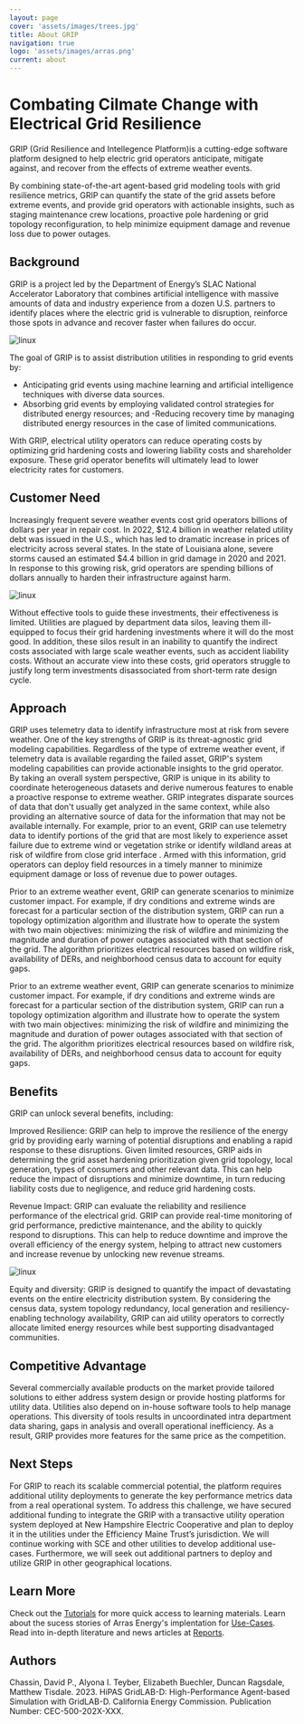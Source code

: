 ```yaml
---
layout: page
cover: 'assets/images/trees.jpg'
title: About GRIP
navigation: true
logo: 'assets/images/arras.png'
current: about
---
```



# Combating Cilmate Change with Electrical Grid Resilience

GRIP (Grid Resilience and Intellegence Platform)is a cutting-edge software platform designed to help electric grid operators anticipate, mitigate against, and recover from the effects of extreme weather events.

By combining state-of-the-art agent-based grid modeling tools with grid resilience metrics, GRIP can quantify the state of the grid assets before extreme events, and provide grid operators with actionable insights, such as staging maintenance crew locations, proactive pole hardening or grid topology reconfiguration, to help minimize equipment damage and revenue loss due to power outages.

## Background

GRIP is a project led by the Department of Energy’s SLAC National Accelerator Laboratory that combines artificial intelligence with massive amounts of data and industry experience from a dozen U.S. partners to identify places where the electric grid is vulnerable to disruption, reinforce those spots in advance and recover faster when failures do occur.

<img src="{{ site.baseurl }}assets/images/fire.jpg" alt="linux" style="max-width: 520px;">

The goal of GRIP is to assist distribution utilities in responding to grid events by:

- Anticipating grid events using machine learning and artificial intelligence techniques with diverse data sources.
- Absorbing grid events by employing validated control strategies for distributed energy resources; and
-Reducing recovery time by managing distributed energy resources in the case of limited communications.

With GRIP, electrical utility operators can reduce operating costs by optimizing grid hardening costs and lowering liability costs and shareholder exposure. These grid operator benefits will ultimately lead to lower electricity rates for customers. 

## Customer Need

Increasingly frequent severe weather events cost grid operators billions of dollars per year in repair cost. In 2022, $12.4 billion in weather related utility debt was issued in the U.S., which has led to dramatic increase in prices of electricity across several states. In the state of Louisiana alone, severe storms caused an estimated $4.4 billion in grid damage in 2020 and 2021. In response to this growing risk, grid operators are spending billions of dollars annually to harden their infrastructure against harm. 

<img src="{{ site.baseurl }}assets/images/2workers.jpg" alt="linux" style="max-width: 500px;">

Without effective tools to guide these investments, their effectiveness is limited.  Utilities are plagued by department data silos, leaving them ill-equipped to focus their grid hardening investments where it will do the most good. In addition, these silos result in an inability to quantify the indirect costs associated with large scale weather events, such as accident liability costs. Without an accurate view into these costs, grid operators struggle to justify long term investments disassociated from short-term rate design cycle. 

## Approach

GRIP uses telemetry data to identify infrastructure most at risk from severe weather. One of the key strengths of GRIP is its threat-agnostic grid modeling capabilities. Regardless of the type of extreme weather event, if telemetry data is available regarding the failed asset, GRIP's system modeling capabilities can provide actionable insights to the grid operator. By taking an overall system perspective, GRIP is unique in its ability to coordinate heterogeneous datasets and derive numerous features to enable a proactive response to extreme weather. GRIP integrates disparate sources of data that don't usually get analyzed in the same context, while also providing an alternative source of data for the information that may not be available internally. For example, prior to an event, GRIP can use telemetry data to identify portions of the grid that are most likely to experience asset failure due to extreme wind or vegetation strike or identify wildland areas at risk of wildfire from close grid interface . Armed with this information, grid operators can deploy field resources in a timely manner to minimize equipment damage or loss of revenue due to power outages.

Prior to an extreme weather event, GRIP can generate scenarios to minimize customer impact. For example, if dry conditions and extreme winds are forecast for a particular section of the distribution system, GRIP can run a topology optimization algorithm and illustrate how to operate the system with two main objectives: minimizing the risk of wildfire and minimizing the magnitude and duration of power outages associated with that section of the grid. The algorithm prioritizes electrical resources based on wildfire risk, availability of DERs, and neighborhood census data to account for equity gaps. 

Prior to an extreme weather event, GRIP can generate scenarios to minimize customer impact. For example, if dry conditions and extreme winds are forecast for a particular section of the distribution system, GRIP can run a topology optimization algorithm and illustrate how to operate the system with two main objectives: minimizing the risk of wildfire and minimizing the magnitude and duration of power outages associated with that section of the grid. The algorithm prioritizes electrical resources based on wildfire risk, availability of DERs, and neighborhood census data to account for equity gaps. 

## Benefits

GRIP can unlock several benefits, including:

Improved Resilience: GRIP can help to improve the resilience of the energy grid by providing early warning of potential disruptions and enabling a rapid response to these disruptions. Given limited resources, GRIP aids in determining the grid asset hardening prioritization given grid topology, local generation, types of consumers and other relevant data. This can help reduce the impact of disruptions and minimize downtime, in turn reducing liability costs due to negligence, and reduce grid hardening costs.

Revenue Impact: GRIP can evaluate the reliability and resilience performance of the electrical grid. GRIP can provide real-time monitoring of grid performance, predictive maintenance, and the ability to quickly respond to disruptions. This can help to reduce downtime and improve the overall efficiency of the energy system, helping to attract new customers and increase revenue by unlocking new revenue streams. 

<img src="{{ site.baseurl }}assets/images/dirt.jpg" alt="linux" style="max-width: 520px;">

Equity and diversity: GRIP is designed to quantify the impact of devastating events on the entire electricity distribution system. By considering the census data, system topology redundancy, local generation and resiliency-enabling technology availability, GRIP can aid utility operators to correctly allocate limited energy resources while best supporting  disadvantaged communities.

## Competitive Advantage

Several commercially available products on the market provide tailored solutions to either address system design or provide hosting platforms for utility data. Utilities also depend on in-house software tools to help manage operations. This diversity of tools results in uncoordinated intra department data sharing, gaps in analysis and overall operational inefficiency. As a result, GRIP provides more features for the same price as the competition.

## Next Steps

For GRIP to reach its scalable commercial potential, the platform requires additional utility deployments to generate the key performance metrics data from a real operational system. To address this challenge, we have secured additional funding to integrate the GRIP with a transactive utility operation system deployed at New Hampshire Electric Cooperative and plan to deploy it in the utilities under the Efficiency Maine Trust’s jurisdiction. We will continue working with SCE and other utilities to develop additional use-cases. Furthermore, we will seek out additional partners to deploy and utilize GRIP in other geographical locations. 



## Learn More
Check out the [Tutorials](https://arras-energy.github.io/static-website/tutorials/) for more quick access to learning materials. Learn about the sucess stories of Arras Energy's implentation for [Use-Cases](https://arras-energy.github.io/static-website/use-cases/). Read into in-depth literature and news articles at [Reports](https://arras-energy.github.io/static-website/literature/). 

## Authors
Chassin, David P., Alyona I. Teyber, Elizabeth Buechler, Duncan Ragsdale, Matthew Tisdale. 2023. HiPAS GridLAB-D: High-Performance Agent-based Simulation with GridLAB-D.
California Energy Commission. Publication Number: CEC-500-202X-XXX.

[Tutorials]:  https://arras-energy.github.io/static-website/tutorials/
[Reports]:   https://arras-energy.github.io/static-website/literature/ 
[Use-Cases]:  https://arras-energy.github.io/static-website/use-cases/  
[Arras Energy's GitHub repo]: https://github.com/arras-energy


